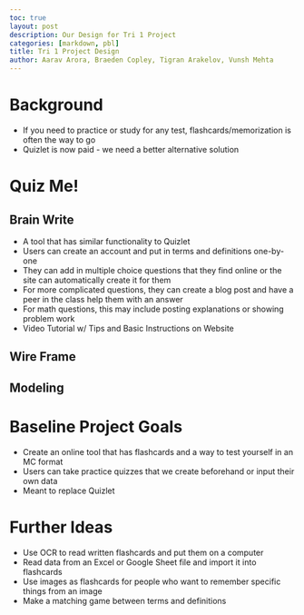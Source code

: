 ```yaml
---
toc: true
layout: post
description: Our Design for Tri 1 Project
categories: [markdown, pbl]
title: Tri 1 Project Design
author: Aarav Arora, Braeden Copley, Tigran Arakelov, Vunsh Mehta
---
```


# Background #
- If you need to practice or study for any test, flashcards/memorization is often the way to go
- Quizlet is now paid - we need a better alternative solution

# Quiz Me! #

## Brain Write ##
- A tool that has similar functionality to Quizlet
- Users can create an account and put in terms and definitions one-by-one
- They can add in multiple choice questions that they find online or the site can automatically create it for them
- For more complicated questions, they can create a blog post and have a peer in the class help them with an answer
- For math questions, this may include posting explanations or showing problem work
- Video Tutorial w/ Tips and Basic Instructions on Website

## Wire Frame ##

## Modeling ##

# Baseline Project Goals #
- Create an online tool that has flashcards and a way to test yourself in an MC format
- Users can take practice quizzes that we create beforehand or input their own data
- Meant to replace Quizlet

# Further Ideas #
- Use OCR to read written flashcards and put them on a computer
- Read data from an Excel or Google Sheet file and import it into flashcards
- Use images as flashcards for people who want to remember specific things from an image
- Make a matching game between terms and definitions